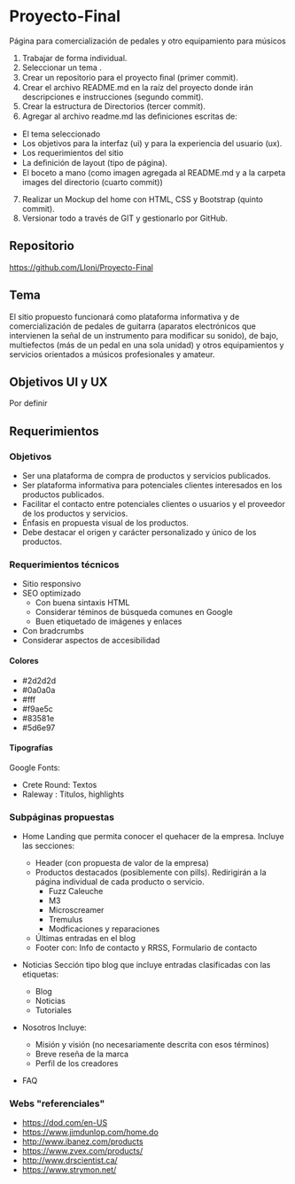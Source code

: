 # Proyecto-Final
Página para comercialización de pedales y otro equipamiento para músicos

1. Trabajar de forma individual.
2. Seleccionar un tema .
3. Crear un repositorio para el proyecto ﬁnal (primer commit).
4. Crear el archivo README.md en la raíz del proyecto donde irán descripciones e instrucciones (segundo commit).
5. Crear la estructura de Directorios (tercer commit).
6. Agregar al archivo readme.md las deﬁniciones escritas de:
- El tema seleccionado
- Los objetivos para la interfaz (ui) y para la experiencia del usuario (ux).
- Los requerimientos del sitio
- La deﬁnición de layout (tipo de página).
- El boceto a mano (como imagen agregada al README.md y a la carpeta images del directorio (cuarto commit))
7. Realizar un Mockup del home con HTML, CSS y Bootstrap (quinto commit).
8. Versionar todo a través de GIT y gestionarlo por GitHub.


## Repositorio
https://github.com/Lloni/Proyecto-Final

## Tema
El sitio propuesto funcionará como plataforma informativa y de comercialización de pedales de guitarra (aparatos electrónicos que intervienen la señal de un instrumento para modificar su sonido), de bajo, multiefectos (más de un pedal en una sola unidad) y otros equipamientos y servicios orientados a músicos profesionales y amateur.

## Objetivos UI y UX
Por definir

## Requerimientos

### Objetivos
- Ser una plataforma de compra de productos y servicios publicados.
- Ser plataforma informativa para potenciales clientes interesados en los productos publicados.
- Facilitar el contacto entre potenciales clientes o usuarios y el proveedor de los productos y servicios.
- Énfasis en propuesta visual de los productos.
- Debe destacar el origen y carácter personalizado y único de los productos.

### Requerimientos técnicos
- Sitio responsivo
- SEO optimizado
  - Con buena sintaxis HTML
  - Considerar téminos de búsqueda comunes en Google
  - Buen etiquetado de imágenes y enlaces
- Con bradcrumbs
- Considerar aspectos de accesibilidad

#### Colores
- #2d2d2d
- #0a0a0a
- #fff
- #f9ae5c
- #83581e
- #5d6e97

#### Tipografías
  Google Fonts:
  - Crete Round: Textos
  - Raleway : Títulos, highlights

### Subpáginas propuestas
- Home
  Landing que permita conocer el quehacer de la empresa.
  Incluye las secciones:
    - Header (con propuesta de valor de la empresa)
    - Productos destacados (posiblemente con pills). Redirigirán a la página individual de cada producto o servicio.
      - Fuzz Caleuche
      - M3
      - Microscreamer
      - Tremulus
      - Modficaciones y reparaciones
    - Últimas entradas en el blog
    - Footer con: Info de contacto y RRSS, Formulario de contacto

- Noticias
  Sección tipo blog que incluye entradas clasificadas con las etiquetas:
    - Blog
    - Noticias
    - Tutoriales

- Nosotros
  Incluye:
    - Misión y visión (no necesariamente descrita con esos términos)
    - Breve reseña de la marca
    - Perfil de los creadores

- FAQ

### Webs "referenciales"
- https://dod.com/en-US
- https://www.jimdunlop.com/home.do
- http://www.ibanez.com/products
- https://www.zvex.com/products/
- http://www.drscientist.ca/
- https://www.strymon.net/
